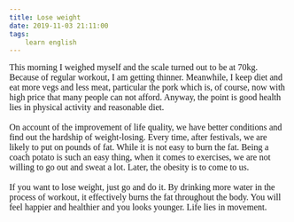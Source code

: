 ```yaml
---
title: Lose weight
date: 2019-11-03 21:11:00
tags:
    learn english
---
```

<div><font size="3"><font face="Verdana">This morning I weighed myself and the scale turned out to be at 70kg. Because of regular workout, I am getting thinner. Meanwhile, I keep diet and eat more vegs and less meat, particular the pork which is, of course, now with high price that many people can not afford. Anyway, the point is good health lies in physical activity and reasonable diet. <br></font></font></div><div><font size="3"><font face="Verdana"><br></font></font></div><div><font size="3"><font face="Verdana">On account of the improvement of life quality, we have better conditions and find out the hardship of weight-losing. Every time, after festivals, we are likely to put on pounds of fat. While it is not easy to burn the fat. Being a coach potato is such an easy thing, when it comes to exercises, we are not willing to go out and sweat a lot. Later, the obesity is to come to us.</font></font></div><div><font size="3"><font face="Verdana"><br></font></font></div><div><font size="3"><font face="Verdana">If you want to lose weight, just go and do it. By drinking more water in the process of workout, it effectively burns the fat throughout the body. You will feel happier and healthier and you looks younger. </font></font><font size="3"><font face="Verdana"><font size="3"><font face="Verdana">Life lies in movement.</font></font></font></font></div>